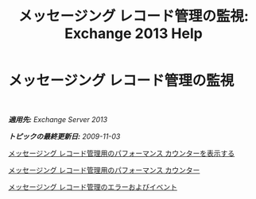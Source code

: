 ﻿---
title: 'メッセージング レコード管理の監視: Exchange 2013 Help'
TOCTitle: メッセージング レコード管理の監視
ms:assetid: bb5aa00a-e2b8-4abe-9943-eccab5a116db
ms:mtpsurl: https://technet.microsoft.com/ja-jp/library/Bb310793(v=EXCHG.150)
ms:contentKeyID: 51407565
ms.date: 04/24/2018
mtps_version: v=EXCHG.150
ms.translationtype: HT
---

# メッセージング レコード管理の監視

 

_**適用先:** Exchange Server 2013_

_**トピックの最終更新日:** 2009-11-03_

[メッセージング レコード管理用のパフォーマンス カウンターを表示する](view-performance-counters-for-https://docs.microsoft.com/ja-jp/exchange/security-and-compliance/messaging-records-management/messaging-records-management)

[メッセージング レコード管理用のパフォーマンス カウンター](performance-counters-for-https://docs.microsoft.com/ja-jp/exchange/security-and-compliance/messaging-records-management/messaging-records-management)

[メッセージング レコード管理のエラーおよびイベント](messaging-records-management-errors-and-events-exchange-2013-help.md)

